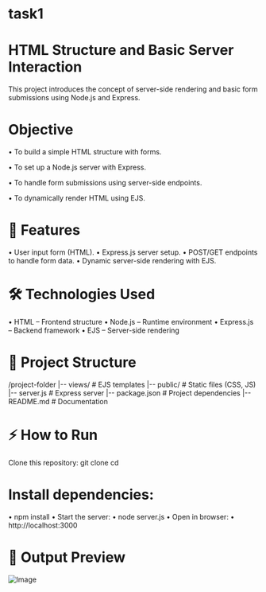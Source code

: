 # task1   
# HTML Structure and Basic Server Interaction
This project introduces the concept of server-side rendering and basic form submissions using Node.js and Express.
# Objective
• To build a simple HTML structure with forms.

• To set up a Node.js server with Express.

• To handle form submissions using server-side endpoints.

• To dynamically render HTML using EJS.

# 🚀 Features
• User input form (HTML).
• Express.js server setup.
• POST/GET endpoints to handle form data.
• Dynamic server-side rendering with EJS.
# 🛠️ Technologies Used
• HTML – Frontend structure
• Node.js – Runtime environment
• Express.js – Backend framework
• EJS – Server-side rendering
# 📂 Project Structure
/project-folder
  |-- views/          # EJS templates
  |-- public/         # Static files (CSS, JS)
  |-- server.js       # Express server
  |-- package.json    # Project dependencies
  |-- README.md       # Documentation
# ⚡ How to Run
Clone this repository:
git clone <your-repo-link>
cd <your-project-folder>
# Install dependencies:
• npm install
• Start the server:
• node server.js
• Open in browser:
• http://localhost:3000
# 📸 Output Preview
![Image](https://github.com/user-attachments/assets/e271c8dd-5a42-4bef-9a76-14a273a64f45)


